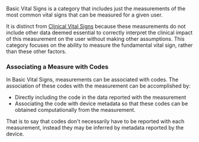 Basic Vital Signs is a category that includes just the measurements of the
most common vital signs that can be measured for a given user.

It is distinct from [Clinical Vital Signs](clinical_vital_signs.html) because
these measurements do not include other data deemed essential to correctly
interpret the clinical impact of this measurement on the user without making
other assumptions. This category focuses on the ability to measure the
fundamental vital sign, rather than these other factors.

### Associating a Measure with Codes
In Basic Vital Signs, measurements can be associated with codes.  The association of
these codes with the measurement can be accomplished by:

* Directly including the code in the data reported with the measurement
* Associating the code with device metadata so that these codes can be obtained
  computationally from the measurement.

That is to say that codes don't necessarily have to be reported with each measurement,
instead they may be inferred by metadata reported by the device.
